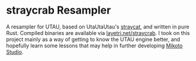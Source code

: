 # straycrab Resampler
A resampler for UTAU, based on UtaUtaUtau's [straycat](https://github.com/utautautau/straycat), and written in pure Rust. Compiled binaries are available via [layetri.net/straycrab](https://layetri.net/straycrab). I took on this project mainly as a way of getting to know the UTAU engine better, and hopefully learn some lessons that may help in further developing [Mikoto Studio](https://mikoto.studio).